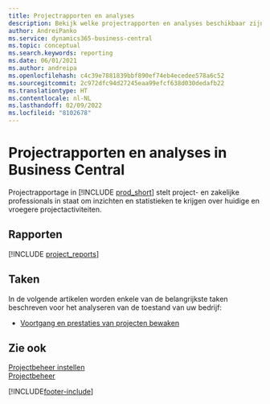 ```yaml
---
title: Projectrapporten en analyses
description: Bekijk welke projectrapporten en analyses beschikbaar zijn in de standaardversie van Business Central, zodat u uw bedrijf kunt volgen.
author: AndreiPanko
ms.service: dynamics365-business-central
ms.topic: conceptual
ms.search.keywords: reporting
ms.date: 06/01/2021
ms.author: andreipa
ms.openlocfilehash: c4c39e7881839bbf890ef74eb4ecedee578a6c52
ms.sourcegitcommit: 2c972dfc94d27245eaa99efcf638d030dedafb22
ms.translationtype: HT
ms.contentlocale: nl-NL
ms.lasthandoff: 02/09/2022
ms.locfileid: "8102678"
---
```

# <a name="project-reports-and-analytics-in-business-central"></a>Projectrapporten en analyses in Business Central

Projectrapportage in [!INCLUDE [prod_short](includes/prod_short.md)] stelt project- en zakelijke professionals in staat om inzichten en statistieken te krijgen over huidige en vroegere projectactiviteiten.  

## <a name="reports"></a>Rapporten
[!INCLUDE [project_reports](includes/project-reports-include.md)]

## <a name="tasks"></a>Taken

In de volgende artikelen worden enkele van de belangrijkste taken beschreven voor het analyseren van de toestand van uw bedrijf:

* [Voortgang en prestaties van projecten bewaken](projects-how-monitor-progress-performance.md)  


## <a name="see-also"></a>Zie ook

[Projectbeheer instellen](projects-setup-projects.md)  
[Projectbeheer](projects-manage-projects.md)  

[!INCLUDE[footer-include](includes/footer-banner.md)]

